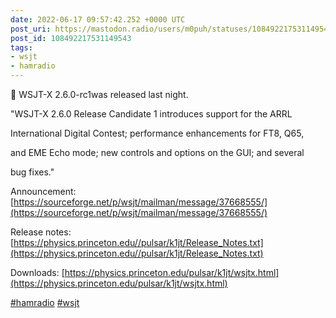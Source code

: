 ```yaml
---
date: 2022-06-17 09:57:42.252 +0000 UTC
post_uri: https://mastodon.radio/users/m0puh/statuses/108492217531149543
post_id: 108492217531149543
tags:
- wsjt
- hamradio
---
```

📢 WSJT-X 2.6.0-rc1was released last night.

"WSJT-X 2.6.0 Release Candidate 1 introduces support for the ARRL

International Digital Contest; performance enhancements for FT8, Q65,

and EME Echo mode; new controls and options on the GUI; and several

bug fixes."

Announcement: [https://sourceforge.net/p/wsjt/mailman/message/37668555/](https://sourceforge.net/p/wsjt/mailman/message/37668555/)

Release notes: [https://physics.princeton.edu//pulsar/k1jt/Release_Notes.txt](https://physics.princeton.edu//pulsar/k1jt/Release_Notes.txt)

Downloads: [https://physics.princeton.edu/pulsar/k1jt/wsjtx.html](https://physics.princeton.edu/pulsar/k1jt/wsjtx.html)

[#hamradio](https://mastodon.radio/tags/hamradio) [#wsjt](https://mastodon.radio/tags/wsjt)


